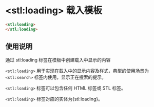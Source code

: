 ﻿# &lt;stl:loading&gt; 载入模板

```html
<stl:loading>
</stl:loading>
```

## 使用说明

通过 stl:loading 标签在模板中创建载入中显示的内容

`<stl:loading>` 用于实现在载入中的显示内容及样式，典型的使用场景为 `<stl:search>` 标签内使用，显示正在搜索的提示。

`<stl:loading>` 标签可以包含任何 HTML 标签或 STL 标签。

`<stl:loading>` 标签对应的实体为{stl:loading}。
